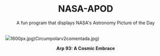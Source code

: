 <div align="center">
  <h1>
    NASA-APOD
  </h1>
</div>
  
<div align="center">
  A fun program that displays NASA's Astronomy Picture of the Day
</div>

<br>

![](https://apod.nasa.gov/apod/image/2308/NGC-7284-7285-LRGB-crop-CDK-1000-7-August-2023.jpg)1600px.jpg)Circumpolarv2comentada.jpg)

<p align = "center">
  <b>Arp 93: A Cosmic Embrace</b>
</p>

